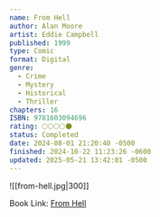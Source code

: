 ```yaml
---
name: From Hell
author: Alan Moore
artist: Eddie Campbell
published: 1999
type: Comic
format: Digital
genre:
  - Crime
  - Mystery
  - Historical
  - Thriller
chapters: 16
ISBN: 9781603094696
rating: 🌕🌕🌕🌕🌑
status: Completed
date: 2024-08-01 21:20:40 -0500
finished: 2024-10-22 11:23:26 -0600
updated: 2025-05-21 13:42:01 -0500
---
```


![[from-hell.jpg|300]]

Book Link: [From Hell](https://www.goodreads.com/book/show/23529.From_Hell)
